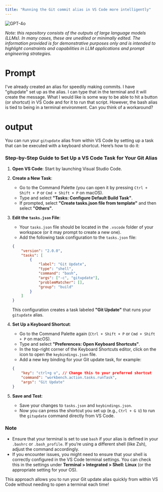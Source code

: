 ```yaml
---
title: "Running the Git commit alias in VS Code more intelligently"
---
```

![GPT-4o](https://img.shields.io/badge/GPT--4o-3333FF?style=for-the-badge&logo=openai&logoColor=white)



*Note: this repository consists of the outputs of large language models (LLMs). In many cases, these are unedited or minimally edited. The information provided is for demonstrative purposes only and is intended to highlight constraints and capabilities in LLM applications and prompt engineering strategies.*


# Prompt

I've already created an alias for speedily making commits. I have "gitupdate" set up as the alias. I can type that in the terminal and it will create the message. What I would like is some way to be able to hit a button (or shortcut) in VS Code and for it to run that script. However, the bash alias is tied to being in a terminal environment. Can you think of a workaround?

# output

You can run your `gitupdate` alias from within VS Code by setting up a task that can be executed with a keyboard shortcut. Here’s how to do it:

### Step-by-Step Guide to Set Up a VS Code Task for Your Git Alias

1. **Open VS Code**: Start by launching Visual Studio Code.

2. **Create a New Task**:
   - Go to the Command Palette (you can open it by pressing `Ctrl + Shift + P` or `Cmd + Shift + P` on macOS).
   - Type and select **"Tasks: Configure Default Build Task"**.
   - If prompted, select **"Create tasks.json file from template"** and then select **"Others"**.

3. **Edit the `tasks.json` File**:
   - Your `tasks.json` file should be located in the `.vscode` folder of your workspace (or it may prompt to create a new one).
   - Add the following task configuration to the `tasks.json` file:

   ```json
   {
       "version": "2.0.0",
       "tasks": [
           {
               "label": "Git Update",
               "type": "shell",
               "command": "bash",
               "args": ["-c", "gitupdate"],
               "problemMatcher": [],
               "group": "build"
           }
       ]
   }
   ```

   This configuration creates a task labeled **"Git Update"** that runs your `gitupdate` alias.

4. **Set Up a Keyboard Shortcut**:
   - Go to the Command Palette again (`Ctrl + Shift + P` or `Cmd + Shift + P` on macOS).
   - Type and select **"Preferences: Open Keyboard Shortcuts"**.
   - In the top-right corner of the Keyboard Shortcuts editor, click on the icon to open the `keybindings.json` file.
   - Add a new key binding for your Git update task, for example:

   ```json
   {
       "key": "ctrl+g u", // Change this to your preferred shortcut
       "command": "workbench.action.tasks.runTask",
       "args": "Git Update"
   }
   ```

5. **Save and Test**:
   - Save your changes to `tasks.json` and `keybindings.json`.
   - Now you can press the shortcut you set up (e.g., `Ctrl + G U`) to run the `gitupdate` command directly from VS Code.

### Note
- Ensure that your terminal is set to use `bash` if your alias is defined in your `.bashrc` or `.bash_profile`. If you’re using a different shell (like Zsh), adjust the command accordingly.
- If you encounter issues, you might need to ensure that your shell is correctly configured in the VS Code terminal settings. You can check this in the settings under **Terminal > Integrated > Shell: Linux** (or the appropriate setting for your OS).

This approach allows you to run your Git update alias quickly from within VS Code without needing to open a terminal each time!